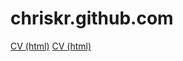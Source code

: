chriskr.github.com
==================

[CV (html)](https://chriskr.github.io/cv/)
[CV (html)](https://chriskr.github.io/cv/cv.pdf)